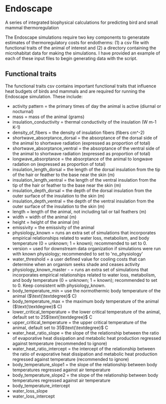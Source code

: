 # Endoscape
A series of integrated biophysical calculations for predicting bird and small mammal thermoregulation

The Endoscape simulations require two key components to generatate estimates of thermoregulatory costs for endotherms: (1) a csv file with functional traits of the animal of interest and (2) a directory containing the microhabitat data for making the simulations. I have provided an example of each of these input files to begin generating data with the script.

## Functional traits
The functional traits csv contains  important functional traits that influence heat budgets of birds and mammals and are required for running the Endoscape simulation. These include:

- activity pattern = the primary times of day the animal is active (diurnal or nocturnal)
- mass = mass of the animal (grams)
- insulation_conductivity = thermal conductivity of the insulation (W m-1 K-1)
- density_of_fibers = the density of insulation fibers (fibers cm^-2)
- shortwave_absorptance_dorsal = the absorptance of the dorsal side of the animal to shortwave radiation (expressed as proportion of total)
- shortwave_absorptance_ventral = the absorptance of the ventral side of the animal to shortwave radiation (expressed as proportion of total)
- longwave_absorptance = the absorptance of the animal to longwave radation on (expressed as proportion of total)
- insulation_length_dorsal = the length of the dorsal insulation from the tip of the hair or feather to the base near the skin (m)
- insulation_length_ventral = the length of the ventral insulation from the tip of the hair or feather to the base near the skin (m)
- insulation_depth_dorsal = the depth of the dorsal insulation from the outer surface of the insulation to the skin (m)
- insulation_depth_ventral = the depth of the ventral insulation from the outer surface of the insulation to the skin (m)
- length = length of the animal, not including tail or tail feathers (m)
- width = width of the animal (m)
- height = height of the animal (m)
- emissivity = the emissivity of the animal
- physiology_known = runs an extra set of simulations that incorporates empirical relationships related to water loss, metabolism, and body temperature (0 = unknown; 1 = known); recommended to set to 0.
- version = used for downstream data organization if simulations were run with known physiology; recommended to set to 'no_physiology'
- water_threshold = a user defined value for cooling costs that can determine when an organism seeks shade and ceases activity
- physiology_known_master - = runs an extra set of simulations that incorporates empirical relationships related to water loss, metabolism, and body temperature (0 = unknown; 1 = known); recommended to set to 0. Keep consistent with physiology_known.
- body_temperature_min = use the normothermic body temperature of the animal ($\text{\textdegree}$ C)
- body_temperature_max  = the maximum body temperature of the animal ($\text{\textdegree}$ C)
- lower_critical_temperature = the lower critical temperature of the animal, default set to 25$\text{\textdegree}$ C
- upper_critical_temperature = the upper critical temperature of the animal, default set to 35$\text{\textdegree}$ C
- water_heat_ratio_slope = the slope of the relationship between the ratio of evaporative heat dissipation and metabolic heat production regressed against temperature (recommended to ignore)
- water_heat_ratio_intercept = the intercept of the relationship between the ratio of evaporative heat dissipation and metabolic heat production regressed against temperature (recommended to ignore)
- body_temperature_slope1 = the slope of the relationship between body temperatures regressed against air temperature
- body_temperature_slope2 = the slope of the relationship between body temperatures regressed against air temperature
- body_temperature_intercept
- water_loss_slope 
- water_loss_intercept

